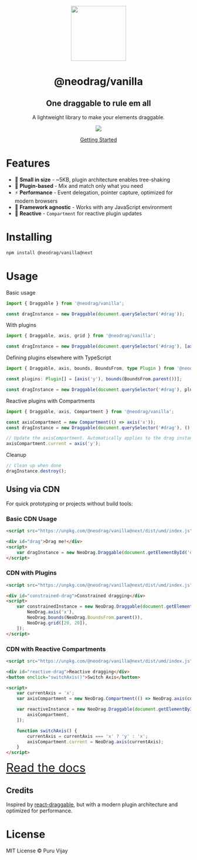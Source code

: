 <p align="center">
<a href="https://next.neodrag.dev"><img src="https://next.neodrag.dev/logo.svg" height="150" /></a>
</p>

<h1 align="center">
@neodrag/vanilla
</h1>

<h2 align="center">
One draggable to rule em all
</h2>

<p align="center">A lightweight library to make your elements draggable.</p>

<p align="center">
  <a href="https://www.npmjs.com/package/@neodrag/vanilla"><img src="https://img.shields.io/npm/v/@neodrag/vanilla?color=e63900&label="></a>
<p>

<p align="center"><a href="https://next.neodrag.dev/docs/vanilla">Getting Started</a></p>

# Features

- 🤏 **Small in size** - ~5KB, plugin architecture enables tree-shaking
- 🧩 **Plugin-based** - Mix and match only what you need
- ⚡ **Performance** - Event delegation, pointer capture, optimized for modern browsers
- 🎯 **Framework agnostic** - Works with any JavaScript environment
- 🔄 **Reactive** - `Compartment` for reactive plugin updates

# Installing

```bash
npm install @neodrag/vanilla@next
```

# Usage

Basic usage

```typescript
import { Draggable } from '@neodrag/vanilla';

const dragInstance = new Draggable(document.querySelector('#drag'));
```

With plugins

```typescript
import { Draggable, axis, grid } from '@neodrag/vanilla';

const dragInstance = new Draggable(document.querySelector('#drag'), [axis('x'), grid([10, 10])]);
```

Defining plugins elsewhere with TypeScript

```typescript
import { Draggable, axis, bounds, BoundsFrom, type Plugin } from '@neodrag/vanilla';

const plugins: Plugin[] = [axis('y'), bounds(BoundsFrom.parent())];

const dragInstance = new Draggable(document.querySelector('#drag'), plugins);
```

Reactive plugins with Compartments

```typescript
import { Draggable, axis, Compartment } from '@neodrag/vanilla';

const axisCompartment = new Compartment(() => axis('x'));
const dragInstance = new Draggable(document.querySelector('#drag'), () => [axisCompartment]);

// Update the axisCompartment. Automatically applies to the drag instance
axisCompartment.current = axis('y');
```

Cleanup

```typescript
// Clean up when done
dragInstance.destroy();
```

## Using via CDN

For quick prototyping or projects without build tools:

### Basic CDN Usage

```html
<script src="https://unpkg.com/@neodrag/vanilla@next/dist/umd/index.js"></script>

<div id="drag">Drag me!</div>
<script>
	var dragInstance = new NeoDrag.Draggable(document.getElementById('drag'));
</script>
```

### CDN with Plugins

```html
<script src="https://unpkg.com/@neodrag/vanilla@next/dist/umd/index.js"></script>

<div id="constrained-drag">Constrained dragging</div>
<script>
	var constrainedInstance = new NeoDrag.Draggable(document.getElementById('constrained-drag'), [
		NeoDrag.axis('x'),
		NeoDrag.bounds(NeoDrag.BoundsFrom.parent()),
		NeoDrag.grid([20, 20]),
	]);
</script>
```

### CDN with Reactive Compartments

```html
<script src="https://unpkg.com/@neodrag/vanilla@next/dist/umd/index.js"></script>

<div id="reactive-drag">Reactive dragging</div>
<button onclick="switchAxis()">Switch Axis</button>

<script>
	var currentAxis = 'x';
	var axisCompartment = new NeoDrag.Compartment(() => NeoDrag.axis(currentAxis));

	var reactiveInstance = new NeoDrag.Draggable(document.getElementById('reactive-drag'), () => [
		axisCompartment,
	]);

	function switchAxis() {
		currentAxis = currentAxis === 'x' ? 'y' : 'x';
		axisCompartment.current = NeoDrag.axis(currentAxis);
	}
</script>
```

<a href="https://next.neodrag.dev/docs/vanilla" style="font-size: 2rem">Read the docs</a>

## Credits

Inspired by [react-draggable](https://github.com/react-grid-layout/react-draggable), but with a modern plugin architecture and optimized for performance.

# License

MIT License © Puru Vijay
